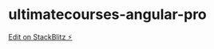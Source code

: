 # ultimatecourses-angular-pro

[Edit on StackBlitz ⚡️](https://stackblitz.com/edit/ultimatecourses-angular-pro)